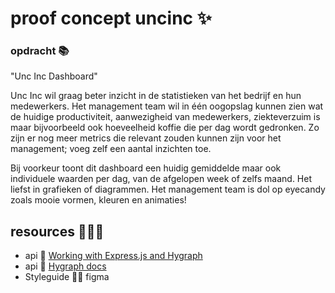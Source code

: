 # proof concept uncinc ✨

### opdracht 📚
"Unc Inc Dashboard"

Unc Inc wil graag beter inzicht in de statistieken van het bedrijf en hun medewerkers. Het management team wil in één oogopslag kunnen zien wat de huidige productiviteit, aanwezigheid van medewerkers, ziekteverzuim is maar bijvoorbeeld ook hoeveelheid koffie die per dag wordt gedronken.
Zo zijn er nog meer metrics die relevant zouden kunnen zijn voor het management; voeg zelf een aantal inzichten toe.

Bij voorkeur toont dit dashboard een huidig gemiddelde maar ook individuele waarden per dag, van de afgelopen week of zelfs maand. Het liefst in grafieken of diagrammen.
Het management team is dol op eyecandy zoals mooie vormen, kleuren en animaties!

## resources 👩🏻‍💻
- api 🤔 [Working with Express.js and Hygraph]([https://www.example.com](https://hygraph.com/blog/working-with-expressjs-and-hygraph))
- api 📝 [Hygraph docs]([https://www.example.com](https://hygraph.com/blog/working-with-expressjs-and-hygraph)](https://hygraph.com/docs))
- Styleguide 💅🏻 figma
